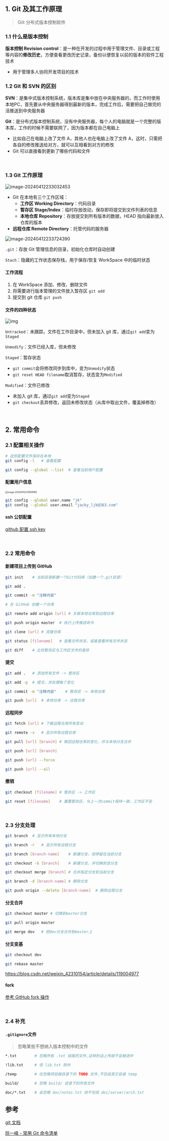 ## 1. Git 及其工作原理

> Giit 分布式版本控制软件

### 1.1 什么是版本控制

**版本控制 Revision control**：是一种在开发的过程中用于管理文件、目录或工程等内容的**修改历史**，方便查看更改历史记录，备份以便恢复以前的版本的软件工程技术

- 用于管理多人协同开发项目的技术



### 1.2 Git 和 SVN 的区别

**SVN**：是集中式版本控制系统，版本库是集中放在中央服务器的，而工作时使用本地PC，首先要从中央服务器得到最新的版本，完成工作后，需要把自己做完的活推送到中央服务器

**Git**：是分布式版本控制系统，没有中央服务器，每个人的电脑就是一个完整的版本库，工作的时候不需要联网了，因为版本都在自己电脑上

- 比如自己在电脑上改了文件 A，其他人也在电脑上改了文件 A，这时，只需把各自的修改推送给对方，就可以互相看到对方的修改
- Git 可以直接看到更新了哪些代码和文件

<br>

### 1.3 Git 工作原理

![image-20240412233032453](../../static/image-20240412233032453.png)

- Git 在本地有三个工作区域：
    - **工作区 Working Directory**：代码目录
    - **暂存区 Stage/Index**：临时存放改动，保存即将提交到文件列表的信息
    - **本地仓库 Repository**：存放提交到所有版本的数据，HEAD 指向最新放入仓库的版本
- **远程仓库 Remote Directory**：托管代码的服务器

![image-20240412233724390](../../static/image-20240412233724390.png)

`.git`：存放 Git 管理信息的目录，初始化仓库时自动创建

`Stach`：隐藏的工作状态保存栈，用于保存/恢复 WorkSpace 中的临时状态

#### 工作流程

1. 在 WorkSpace 添加、修改、删除文件
2. 将需要进行版本管理的文件放入暂存区 `git add`
3. 提交到 git 仓库 `git push`

#### 文件的四种状态

![img](../../static/git-command.jpg)

`Untracked`：未跟踪，文件在工作目录中，但未加入 git 库，通过`git add`变为`Staged`

`Unmodify`：文件已经入库，但未修改

`Staged`：暂存状态

- `git commit`会将修改同步到库中，变为`Unmodify`状态
- `git reset HEAD filename`取消暂存，状态变为`Modified`

`Modified`：文件已修改

- 未加入 git 库，通过`git add`变为`Staged`
- `git checkout`丢弃修改，返回未修改状态（从库中取出文件，覆盖掉修改）

<br>



## 2. 常用命令

### 2.1 配置相关操作

```bash
# 这些配置文件保存在本地
git config -l	# 查看配置

git config --global --list	# 查看当前用户配置
```

#### **配置用户信息**

<img src="../../static/image-20240412231809160.png" alt="image-20240412231809160" style="zoom:50%;" />

```bash
git config --global user.name "jk"
git config --global user.email "jacky_ljk@163.com"
```

#### ssh 公钥配置

[github 配置 ssh key](https://blog.csdn.net/weixin_42310154/article/details/118340458)

<br>

### 2.2 常用命令

#### 新建项目上传到 GitHub

```bash 
git init	# 当前目录新建一个Git代码库（创建一个.git目录）

git add .

git commit -m "注释内容"

# 在 GitHub 创建一个仓库

git remote add origin [url]	# 关联本地仓库到远程仓库

git push origin master	# 执行上传推送命令
```

```bash
git clone [url]	# 克隆仓库

git status [filename]	# 查看文件状态，或者查看所有文件状态

git diff	# 比较暂存区与工作区文件的差异
```

#### 提交

```bash
git add .	# 添加所有文件 -> 暂存区

git add -p	# 提交，并处理每个变化

git commit -m "注释内容"	# 暂存区 -> 本地仓库

git push [url]	# 本地仓库 -> 远程仓库
```

#### 远程同步

```bash
git fetch [url]	# 下载远程仓库所有变动

git remote -v	# 显示所有远程仓库

git pull [url] [branch]	# 取回远程仓库的变化，并与本地分支合并

git push [url] [branch]

git push [url] --force

git push [url] --all
```

#### 撤销

```bash
git checkout [filename]	# 暂存区 -> 工作区

git reset [filename]	# 重置暂存区，与上一次commit保持一致，工作区不变
```

<br>

### 2.3 分支处理

```bash
git branch	# 显示所有本地分支

git branch -r	# 显示所有远程分支

git branch [branch-name]	# 新建分支，但停留在当前分支

git checkout -b [branch]	# 新建分支，并切换到该分支

git checkout merge [branch]	# 合并指定分支到当前分支

git branch -d [branch-name]	# 删除分支

git push origin --delete [branch-name]	# 删除远程分支
```

#### 分支合并

```bash
git checkout master # 切换到master分支

git pull origin master

git merge dev	# 把dev分支合并到master上
```

#### 分支变基

```bash
git checkout dev

git rebase master
```

https://blog.csdn.net/weixin_42310154/article/details/119004977

#### fork

[参考 GitHub fork 操作](https://www.cnblogs.com/lvhuayan/p/14532886.html)

<br>

### 2.4 补充

#### `.gitignore`文件

> 忽略某些不想纳入版本控制中的文件

```bash
*.txt        # 忽略所有 .txt 结尾的文件,这样的话上传就不会被选中

!lib.txt     # 但 lib.txt 除外

/temp        # 仅忽略项目根目录下的 TODO 文件,不包括其它目录 temp

build/       # 忽略 build/ 目录下的所有文件

doc/*.txt    # 会忽略 doc/notes.txt 但不包括 doc/server/arch.txt
```



## 参考

[git 文档](https://git-scm.com/docs)

[阮一峰 - 常用 Git 命令清单](https://www.ruanyifeng.com/blog/2015/12/git-cheat-sheet.html)











